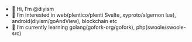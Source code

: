 - 👋 Hi, I’m @diyism
- 👀 I’m interested in web(plentico/plenti Svelte, xyproto/algernon lua), android(diyism/goAndView), blockchain etc
- 🌱 I’m currently learning golang(gofork-org/gofork), php(swoole/swoole-src)
